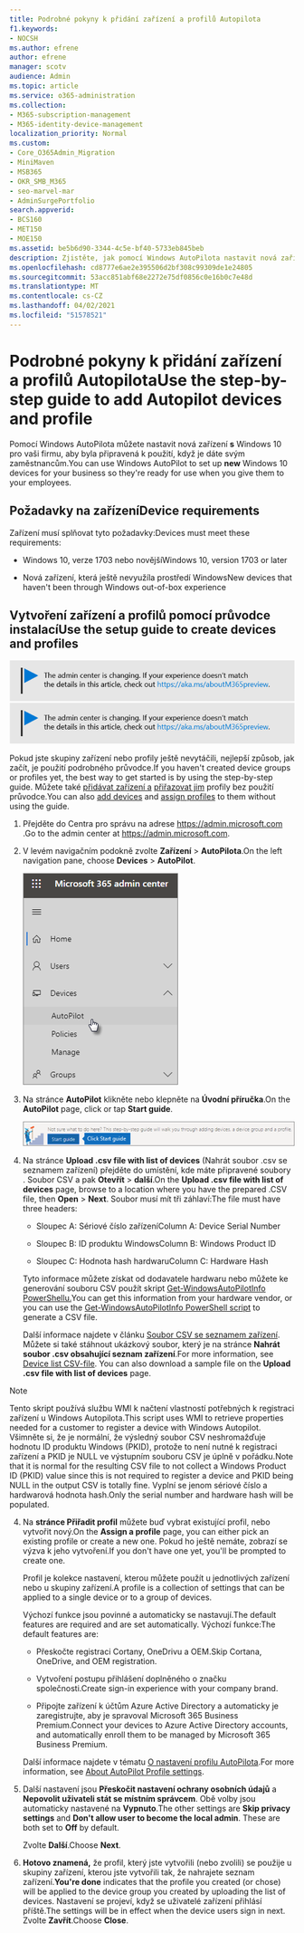 ```yaml
---
title: Podrobné pokyny k přidání zařízení a profilů Autopilota
f1.keywords:
- NOCSH
ms.author: efrene
author: efrene
manager: scotv
audience: Admin
ms.topic: article
ms.service: o365-administration
ms.collection:
- M365-subscription-management
- M365-identity-device-management
localization_priority: Normal
ms.custom:
- Core_O365Admin_Migration
- MiniMaven
- MSB365
- OKR_SMB_M365
- seo-marvel-mar
- AdminSurgePortfolio
search.appverid:
- BCS160
- MET150
- MOE150
ms.assetid: be5b6d90-3344-4c5e-bf40-5733eb845beb
description: Zjistěte, jak pomocí Windows AutoPilota nastavit nová zařízení s Windows 10 pro vaši firmu, aby byla připravená k použití pro zaměstnance.
ms.openlocfilehash: cd8777e6ae2e395506d2bf308c99309de1e24805
ms.sourcegitcommit: 53acc851abf68e2272e75df0856c0e16b0c7e48d
ms.translationtype: MT
ms.contentlocale: cs-CZ
ms.lasthandoff: 04/02/2021
ms.locfileid: "51578521"
---
```

# <a name="use-the-step-by-step-guide-to-add-autopilot-devices-and-profile"></a><span data-ttu-id="5fc1b-103">Podrobné pokyny k přidání zařízení a profilů Autopilota</span><span class="sxs-lookup"><span data-stu-id="5fc1b-103">Use the step-by-step guide to add Autopilot devices and profile</span></span>

<span data-ttu-id="5fc1b-104">Pomocí Windows AutoPilota můžete nastavit nová zařízení **s** Windows 10 pro vaši firmu, aby byla připravená k použití, když je dáte svým zaměstnancům.</span><span class="sxs-lookup"><span data-stu-id="5fc1b-104">You can use Windows AutoPilot to set up **new** Windows 10 devices for your business so they're ready for use when you give them to your employees.</span></span>
  
## <a name="device-requirements"></a><span data-ttu-id="5fc1b-105">Požadavky na zařízení</span><span class="sxs-lookup"><span data-stu-id="5fc1b-105">Device requirements</span></span>

<span data-ttu-id="5fc1b-106">Zařízení musí splňovat tyto požadavky:</span><span class="sxs-lookup"><span data-stu-id="5fc1b-106">Devices must meet these requirements:</span></span>
  
- <span data-ttu-id="5fc1b-107">Windows 10, verze 1703 nebo novější</span><span class="sxs-lookup"><span data-stu-id="5fc1b-107">Windows 10, version 1703 or later</span></span>
    
- <span data-ttu-id="5fc1b-108">Nová zařízení, která ještě nevyužíla prostředí Windows</span><span class="sxs-lookup"><span data-stu-id="5fc1b-108">New devices that haven't been through Windows out-of-box experience</span></span>
    
## <a name="use-the-setup-guide-to-create-devices-and-profiles"></a><span data-ttu-id="5fc1b-109">Vytvoření zařízení a profilů pomocí průvodce instalací</span><span class="sxs-lookup"><span data-stu-id="5fc1b-109">Use the setup guide to create devices and profiles</span></span>

<span data-ttu-id="5fc1b-110">[![Popis s informacemi o tom, jak se mění centrum pro správu. Další podrobnosti najdete na aka.ms/aboutM365preview.](../media/m365admincenterchanging.png)](/office365/admin/microsoft-365-admin-center-preview)</span><span class="sxs-lookup"><span data-stu-id="5fc1b-110">[![Label to let you know the admin center is changing and you can find more details at aka.ms/aboutM365preview.](../media/m365admincenterchanging.png)](/office365/admin/microsoft-365-admin-center-preview)</span></span>

<span data-ttu-id="5fc1b-111">Pokud jste skupiny zařízení nebo profily ještě nevytáčili, nejlepší způsob, jak začít, je použití podrobného průvodce.</span><span class="sxs-lookup"><span data-stu-id="5fc1b-111">If you haven't created device groups or profiles yet, the best way to get started is by using the step-by-step guide.</span></span> <span data-ttu-id="5fc1b-112">Můžete také [přidávat zařízení a](create-and-edit-autopilot-devices.md) [přiřazovat jim](create-and-edit-autopilot-profiles.md) profily bez použití průvodce.</span><span class="sxs-lookup"><span data-stu-id="5fc1b-112">You can also [add devices](create-and-edit-autopilot-devices.md) and [assign profiles](create-and-edit-autopilot-profiles.md) to them without using the guide.</span></span> 
  
1. <span data-ttu-id="5fc1b-113">Přejděte do Centra pro správu na adrese <a href="https://go.microsoft.com/fwlink/p/?linkid=837890" target="_blank">https://admin.microsoft.com</a> .</span><span class="sxs-lookup"><span data-stu-id="5fc1b-113">Go to the admin center at <a href="https://go.microsoft.com/fwlink/p/?linkid=837890" target="_blank">https://admin.microsoft.com</a>.</span></span>

2. <span data-ttu-id="5fc1b-114">V levém navigačním podokně zvolte **Zařízení** \> **AutoPilota**.</span><span class="sxs-lookup"><span data-stu-id="5fc1b-114">On the left navigation pane, choose **Devices** \> **AutoPilot**.</span></span>

    ![V Centru pro správu vyberte zařízení a pak AutoPilot.](../media/AutoPilot.png)
  
2. <span data-ttu-id="5fc1b-116">Na stránce **AutoPilot** klikněte nebo klepněte na **Úvodní příručka**.</span><span class="sxs-lookup"><span data-stu-id="5fc1b-116">On the **AutoPilot** page, click or tap **Start guide**.</span></span>
    
    ![Click Start guide for step-by-step instructions for Autopilot.](../media/31662655-d1e6-437d-87ea-c0dec5da56f7.png)
  
3. <span data-ttu-id="5fc1b-118">Na stránce **Upload .csv file with list of devices** (Nahrát soubor .csv se seznamem zařízení) přejděte do umístění, kde máte připravené soubory . Soubor CSV a pak **Otevřít** \> **další**.</span><span class="sxs-lookup"><span data-stu-id="5fc1b-118">On the **Upload .csv file with list of devices** page, browse to a location where you have the prepared .CSV file, then **Open** \> **Next**.</span></span> <span data-ttu-id="5fc1b-119">Soubor musí mít tři záhlaví:</span><span class="sxs-lookup"><span data-stu-id="5fc1b-119">The file must have three headers:</span></span>
    
    - <span data-ttu-id="5fc1b-120">Sloupec A: Sériové číslo zařízení</span><span class="sxs-lookup"><span data-stu-id="5fc1b-120">Column A: Device Serial Number</span></span>
    
    - <span data-ttu-id="5fc1b-121">Sloupec B: ID produktu Windows</span><span class="sxs-lookup"><span data-stu-id="5fc1b-121">Column B: Windows Product ID</span></span>
    
    - <span data-ttu-id="5fc1b-122">Sloupec C: Hodnota hash hardwaru</span><span class="sxs-lookup"><span data-stu-id="5fc1b-122">Column C: Hardware Hash</span></span>
    
    <span data-ttu-id="5fc1b-123">Tyto informace můžete získat od dodavatele hardwaru nebo můžete ke generování souboru CSV použít skript [Get-WindowsAutoPilotInfo PowerShellu.](https://www.powershellgallery.com/packages/Get-WindowsAutoPilotInfo)</span><span class="sxs-lookup"><span data-stu-id="5fc1b-123">You can get this information from your hardware vendor, or you can use the [Get-WindowsAutoPilotInfo PowerShell script](https://www.powershellgallery.com/packages/Get-WindowsAutoPilotInfo) to generate a CSV file.</span></span> 
    
    <span data-ttu-id="5fc1b-p103">Další informace najdete v článku [Soubor CSV se seznamem zařízení](../admin/misc/device-list.md). Můžete si také stáhnout ukázkový soubor, který je na stránce **Nahrát soubor .csv obsahující seznam zařízení**.</span><span class="sxs-lookup"><span data-stu-id="5fc1b-p103">For more information, see [Device list CSV-file](../admin/misc/device-list.md). You can also download a sample file on the **Upload .csv file with list of devices** page.</span></span> 
    
> [!NOTE]
> <span data-ttu-id="5fc1b-126">Tento skript používá službu WMI k načtení vlastností potřebných k registraci zařízení u Windows Autopilota.</span><span class="sxs-lookup"><span data-stu-id="5fc1b-126">This script uses WMI to retrieve properties needed for a customer to register a device with Windows Autopilot.</span></span> <span data-ttu-id="5fc1b-127">Všimněte si, že je normální, že výsledný soubor CSV neshromažďuje hodnotu ID produktu Windows (PKID), protože to není nutné k registraci zařízení a PKID je NULL ve výstupním souboru CSV je úplně v pořádku.</span><span class="sxs-lookup"><span data-stu-id="5fc1b-127">Note that it is normal for the resulting CSV file to not collect a Windows Product ID (PKID) value since this is not required to register a device and PKID being NULL in the output CSV is totally fine.</span></span> <span data-ttu-id="5fc1b-128">Vyplní se jenom sériové číslo a hardwarová hodnota hash.</span><span class="sxs-lookup"><span data-stu-id="5fc1b-128">Only the serial number and hardware hash will be populated.</span></span>
    
4. <span data-ttu-id="5fc1b-129">Na **stránce Přiřadit profil** můžete buď vybrat existující profil, nebo vytvořit nový.</span><span class="sxs-lookup"><span data-stu-id="5fc1b-129">On the **Assign a profile** page, you can either pick an existing profile or create a new one.</span></span> <span data-ttu-id="5fc1b-130">Pokud ho ještě nemáte, zobrazí se výzva k jeho vytvoření.</span><span class="sxs-lookup"><span data-stu-id="5fc1b-130">If you don't have one yet, you'll be prompted to create one.</span></span> 
    
    <span data-ttu-id="5fc1b-131">Profil je kolekce nastavení, kterou můžete použít u jednotlivých zařízení nebo u skupiny zařízení.</span><span class="sxs-lookup"><span data-stu-id="5fc1b-131">A profile is a collection of settings that can be applied to a single device or to a group of devices.</span></span>
    
    <span data-ttu-id="5fc1b-132">Výchozí funkce jsou povinné a automaticky se nastavují.</span><span class="sxs-lookup"><span data-stu-id="5fc1b-132">The default features are required and are set automatically.</span></span> <span data-ttu-id="5fc1b-133">Výchozí funkce:</span><span class="sxs-lookup"><span data-stu-id="5fc1b-133">The default features are:</span></span>
    
    - <span data-ttu-id="5fc1b-134">Přeskočte registraci Cortany, OneDrivu a OEM.</span><span class="sxs-lookup"><span data-stu-id="5fc1b-134">Skip Cortana, OneDrive, and OEM registration.</span></span>
    
    - <span data-ttu-id="5fc1b-135">Vytvoření postupu přihlášení doplněného o značku společnosti.</span><span class="sxs-lookup"><span data-stu-id="5fc1b-135">Create sign-in experience with your company brand.</span></span>
    
    - <span data-ttu-id="5fc1b-136">Připojte zařízení k účtům Azure Active Directory a automaticky je zaregistrujte, aby je spravoval Microsoft 365 Business Premium.</span><span class="sxs-lookup"><span data-stu-id="5fc1b-136">Connect your devices to Azure Active Directory accounts, and automatically enroll them to be managed by Microsoft 365 Business Premium.</span></span>
    
    <span data-ttu-id="5fc1b-137">Další informace najdete v tématu [O nastavení profilu AutoPilota](autopilot-profile-settings.md).</span><span class="sxs-lookup"><span data-stu-id="5fc1b-137">For more information, see [About AutoPilot Profile settings](autopilot-profile-settings.md).</span></span> 
    
5. <span data-ttu-id="5fc1b-138">Další nastavení jsou **Přeskočit nastavení ochrany osobních údajů** a **Nepovolit uživateli stát se místním správcem**. Obě volby jsou automaticky nastavené na **Vypnuto**.</span><span class="sxs-lookup"><span data-stu-id="5fc1b-138">The other settings are **Skip privacy settings** and **Don't allow user to become the local admin**. These are both set to **Off** by default.</span></span> 
    
    <span data-ttu-id="5fc1b-139">Zvolte **Další**.</span><span class="sxs-lookup"><span data-stu-id="5fc1b-139">Choose **Next**.</span></span>
    
6. <span data-ttu-id="5fc1b-140">**Hotovo znamená,** že profil, který jste vytvořili (nebo zvolili) se použije u skupiny zařízení, kterou jste vytvořili tak, že nahrajete seznam zařízení.</span><span class="sxs-lookup"><span data-stu-id="5fc1b-140">**You're done** indicates that the profile you created (or chose) will be applied to the device group you created by uploading the list of devices.</span></span> <span data-ttu-id="5fc1b-141">Nastavení se projeví, když se uživatelé zařízení přihlásí příště.</span><span class="sxs-lookup"><span data-stu-id="5fc1b-141">The settings will be in effect when the device users sign in next.</span></span> <span data-ttu-id="5fc1b-142">Zvolte **Zavřít**.</span><span class="sxs-lookup"><span data-stu-id="5fc1b-142">Choose **Close**.</span></span>
